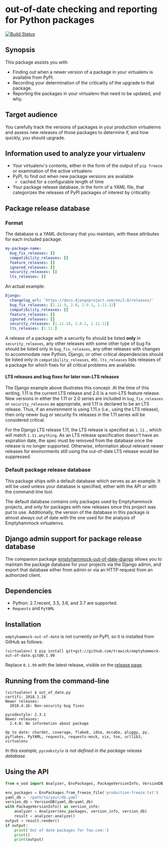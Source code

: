 # out-of-date checking and reporting for Python packages

[![Build Status](https://travis-ci.org/trawick/emptyhammock-out-of-date.svg?branch=master)](https://travis-ci.org/trawick/emptyhammock-out-of-date)

## Synopsis

This package assists you with

* Finding out when a newer version of a package in your virtualenv is available
  from PyPI.
* Recording your determination of the criticality of the upgrade to that package.
* Reporting the packages in your virtualenv that need to be updated, and why.

## Target audience

You carefully track the versions of packages in your production virtualenvs and assess new
releases of those packages to determine if, and how quickly, you should upgrade.

## Information used to analyze your virtualenv

* Your virtualenv's contents, either in the form of the output of `pip freeze`
  or examination of the active virtualenv
* PyPI, to find out when new package versions are available
  * cached for a configurable length of time
* Your package release database, in the form of a YAML file, that categorizes the
  releases of PyPI packages of interest by criticality

## Package release database

### Format

The database is a YAML dictionary that you maintain, with these attributes for
each included package:

```yaml
my-package-name:
  bug_fix_releases: []
  compatibility_releases: []
  feature_releases: []
  ignored_releases: []
  security_releases: []
  lts_releases: []
```

An actual example:

```yaml
Django:
  changelog_url: 'https://docs.djangoproject.com/en/2.0/releases/'
  bug_fix_releases: [1.11.9, 2.0, 2.0.1, 1.11.12]
  compatibility_releases: []
  feature_releases: []
  ignored_releases: []
  security_releases: [1.11.10, 2.0.2, 1.11.11]
  lts_releases: [1.11.]
```

A release of a package with a security fix should be listed **only** in
`security_releases`, any other releases with some other type of bug fix
should be listed only in `bug_fix_releases`, any other releases with changes to
accommodate new Python, Django, or other critical dependencies should be
listed only in `compatibility_releases`, etc.  `lts_releases` lists releases
of a package for which fixes for all critical problems are available.

#### LTS releases and bug fixes for later non-LTS releases

The Django example above illustrates this concept.  At the time of this writing, 1.11 is
the current LTS release and 2.0 is a non-LTS feature release.  New versions in
either the 1.11 or 2.0 series are included in `bug_fix_releases` or
`security_releases` as appropriate, and 1.11 is declared to be an LTS release.
Thus, if an environment is using 1.11.x (i.e., using the LTS release), then
only newer bug or security fix releases in the 1.11 series will be considered
critical.

For the Django LTS release 1.11, the LTS release is specified as `1.11.`,
which will match `1.11.anything`.  As an LTS release specification doesn't have
an expiration date, the spec must be removed from the database once the release
is no longer supported.  Otherwise, information about relevant newer releases for
environments still using the out-of-date LTS release would be suppressed.

### Default package release database

This package ships with a default database which serves as an example.  It will
be used unless your database is specified, either with the API or with the
command-line tool.

The default database contains only packages used by Emptyhammock projects, and
only for packages with new releases since this project was put to use.
Additionally, the version of the database in this package is almost always out
of date with the one used for the analysis of Emptyhammock virtualenvs.

## Django admin support for package release database

The companion package [emptyhammock-out-of-date-django](https://github.com/trawick/emptyhammock-out-of-date-django)
allows you to maintain the package database for your projects via the Django
admin, and export that database either from admin or via an HTTP request from
an authorized client.

## Dependencies

* Python: 2.7.recent, 3.5, 3.6, and 3.7 are supported.
* `Requests` and `PyYAML`

## Installation

`emptyhammock-out-of-date` is not currently on PyPI, so it is installed from
GitHub as follows:

```
(virtualenv) $ pip install git+git://github.com/trawick/emptyhammock-out-of-date.git@0.1.99
```

Replace `0.1.99` with the latest release, visible on the
[release page](https://github.com/trawick/emptyhammock-out-of-date/releases).

## Running from the command-line

```
(virtualenv) $ out_of_date.py
certifi: 2018.1.18
Newer releases:
  2018.4.16: Non-security bug fixes

pycodestyle: 2.3.1
Newer releases:
  2.4.0: No information about package

Up to date: chardet, coverage, flake8, idna, mccabe, pluggy, py, pyflakes, PyYAML, requests, requests-mock, six, tox, urllib3, virtualenv
```

*In this example, `pycodestyle` is not defined in the package release
database.*

## Using the API

```python
from e_ood import Analyzer, EnvPackages, PackageVersionInfo, VersionDB

env_packages = EnvPackages.from_freeze_file('production-freeze.txt')
yaml_db = '/path/to/your/db.yaml'
version_db = VersionDB(yaml_db=yaml_db)
with PackageVersionInfo() as version_info:
    analyzer = Analyzer(env_packages, version_info, version_db)
    result = analyzer.analyze()
output = result.render()
if output:
    print('Out of date packages for foo.com:')
    print()
    print(output)
```
